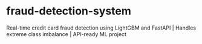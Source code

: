 # fraud-detection-system
Real-time credit card fraud detection using LightGBM and FastAPI | Handles extreme class imbalance | API-ready ML project
